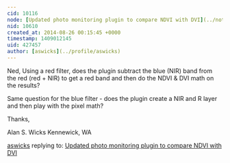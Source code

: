 ```yaml
---
cid: 10116
node: [Updated photo monitoring plugin to compare NDVI with DVI](../notes/nedhorning/06-24-2014/updated-photo-monitoring-plugin-to-compare-ndvi-with-dvi)
nid: 10610
created_at: 2014-08-26 00:15:45 +0000
timestamp: 1409012145
uid: 427457
author: [aswicks](../profile/aswicks)
---
```


Ned,
Using a red filter, does the plugin subtract the blue (NIR) band from the red (red + NIR) to get a red band and then do the NDVI & DVI math on the results?

Same question for the blue filter - does the plugin create a NIR and R layer and then play with the pixel math?

Thanks,

Alan S. Wicks
Kennewick, WA

[aswicks](../profile/aswicks) replying to: [Updated photo monitoring plugin to compare NDVI with DVI](../notes/nedhorning/06-24-2014/updated-photo-monitoring-plugin-to-compare-ndvi-with-dvi)

